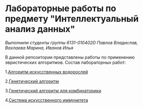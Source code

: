 # Лабораторные работы по предмету "Интеллектуальный анализ данных"

*Выполнили студенты группы 6131-010402D Павлов Владислав, Вахлаева Марина, Иванов Илья*

В данной репозитории представлены работы по применению эвристических алгоритмов. Состав лабораторных работ:

1.[Алгоритм искусственных водорослей](https://github.com/vasser2323/Data_Mining/tree/main/LAB_1/csv_files)

2.[Генетический алгоритм](https://github.com/vasser2323/Data_Mining/tree/main/LAB_2)

3.[Генетический алгоритм для комбинаторики](https://github.com/vasser2323/Data_Mining/tree/main/LAB_3)

4.[Система искусственного иммунитета ](https://github.com/vasser2323/Data_Mining/tree/main/LAB_4)
